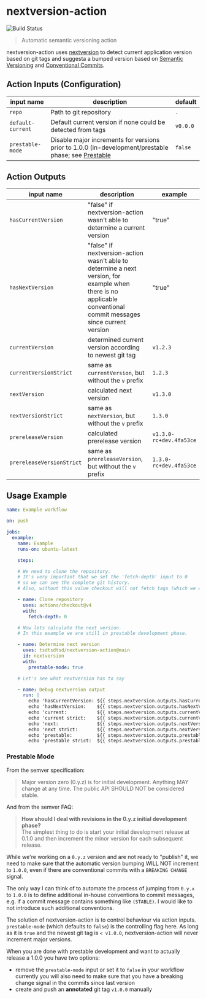 # nextversion-action

![Build Status](https://github.com/tsdtsdtsd/nextversion-action/actions/workflows/test.yml/badge.svg)

> Automatic semantic versioning action

nextversion-action uses [nextversion](https://github.com/tsdtsdtsd/nextversion) to detect current application version based on git tags and suggesta a bumped version based on [Semantic Versioning](https://semver.org/) and [Conventional Commits](https://www.conventionalcommits.org/en/v1.0.0/).


## Action Inputs (Configuration)

| input name | description | default |
| ---------- | ----------- | ------- |
| `repo` | Path to git repository | `.` |
| `default-current` | Default current version if none could be detected from tags | `v0.0.0` |
| `prestable-mode` | Disable major increments for versions prior to 1.0.0 (in-development/prestable phase; see [Prestable](#prestable) | `false` |

## Action Outputs

| input name | description | example |
| ---------- | ----------- | ------- |
| `hasCurrentVersion` | "false" if nextversion-action wasn't able to determine a current version | "true" |
| `hasNextVersion` | "false" if nextversion-action wasn't able to determine a next version, for example when there is no applicable conventional commit messages since current version | "true" |
| `currentVersion` | determined current version according to newest git tag | `v1.2.3` |
| `currentVersionStrict` | same as `currentVersion`, but without the `v` prefix | `1.2.3` |
| `nextVersion` | calculated next version | `v1.3.0` |
| `nextVersionStrict` | same as `nextVersion`, but without the `v` prefix | `1.3.0` |
| `prereleaseVersion` | calculated prerelease version | `v1.3.0-rc+dev.4fa53ce` |
| `prereleaseVersionStrict` | same as `prereleaseVersion`, but without the `v` prefix | `1.3.0-rc+dev.4fa53ce` |

## Usage Example

```yaml
name: Example workflow

on: push

jobs:
  example:
    name: Example
    runs-on: ubuntu-latest

    steps:

    # We need to clone the repository.
    # It's very important that we set the 'fetch-depth' input to 0
    # so we can see the complete git history.
    # Also, without this value checkout will not fetch tags (which we want).

    - name: Clone repository
      uses: actions/checkout@v4
      with:
        fetch-depth: 0

    # Now lets calculate the next version.
    # In this example we are still in prestable development phase.

    - name: Determine next version
      uses: tsdtsdtsd/nextversion-action@main 
      id: nextversion
      with:
        prestable-mode: true

    # Let's see what nextversion has to say

    - name: Debug nextversion output
      run: |
        echo 'hasCurrentVersion: ${{ steps.nextversion.outputs.hasCurrentVersion }}'
        echo 'hasNextVersion:    ${{ steps.nextversion.outputs.hasNextVersion }}'
        echo 'current:           ${{ steps.nextversion.outputs.currentVersion }}'
        echo 'current strict:    ${{ steps.nextversion.outputs.currentVersionStrict }}'
        echo 'next:              ${{ steps.nextversion.outputs.nextVersion }}'
        echo 'next strict:       ${{ steps.nextversion.outputs.nextVersionStrict }}'
        echo 'prestable:         ${{ steps.nextversion.outputs.prestableVersion }}'
        echo 'prestable strict:  ${{ steps.nextversion.outputs.prestableVersionStrict }}'
```

### Prestable Mode

From the semver specification:
> Major version zero (0.y.z) is for initial development. Anything MAY change at any time. The public API SHOULD NOT be considered stable.

And from the semver FAQ:
> **How should I deal with revisions in the 0.y.z initial development phase?**  
> The simplest thing to do is start your initial development release at 0.1.0 and then increment the minor version for each subsequent release.

While we're working on a `0.y.z` version and are not ready to "publish" it, we need to make sure that the automatic version bumping WILL NOT increment to `1.0.0`, even if there are conventional commits with a `BREAKING CHANGE` signal.

The only way I can think of to automate the process of jumping from `0.y.x` to `1.0.0` is to define additional in-house conventions to commit messages, e.g. if a commit message contains something like `(STABLE)`. I would like to not introduce such additional conventions.

The solution of nextversion-action is to control behaviour via action inputs.  
`prestable-mode` (which defaults to `false`) is the controlling flag here. As long as it is `true` and the newest git tag is `< v1.0.0`, nextversion-action will never increment major versions.

When you are done with prestable development and want to actually release a 1.0.0 you have two options:
- remove the `prestable-mode` input or set it to `false` in your workflow  
  currently you will also need to make sure that you have a breaking change signal in the commits since last version
- create and push an **annotated** git tag `v1.0.0` manually
